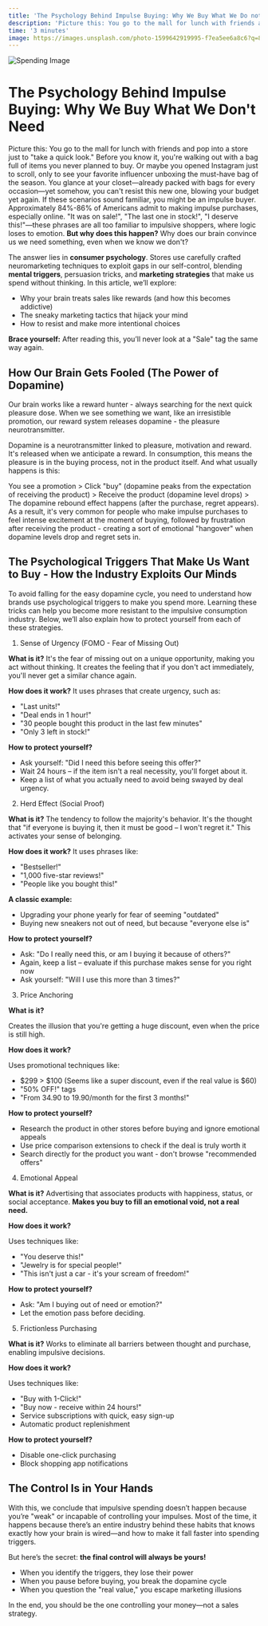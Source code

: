 ```yaml
---
title: 'The Psychology Behind Impulse Buying: Why We Buy What We Do not Need'
description: 'Picture this: You go to the mall for lunch with friends and pop into a store just to "take a quick look." Before you know it, you are walking out with a bag full of items you never planned to buy. Or maybe you opened Instagram just to scroll, only to see your favorite influencer unboxing the must-have bag of the season. You glance at your closet—already packed with bags for every occasion—yet somehow, you ca not resist this new one, blowing your budget yet again.'
time: '3 minutes'
image: https://images.unsplash.com/photo-1599642919995-f7ea5ee6a8c6?q=80&w=1974&auto=format&fit=crop&ixlib=rb-4.0.3&ixid=M3wxMjA3fDB8MHxwaG90by1wYWdlfHx8fGVufDB8fHx8fA%3D%3D
---
```


![Spending Image](https://images.unsplash.com/photo-1599642919995-f7ea5ee6a8c6?q=80&w=1974&auto=format&fit=crop&ixlib=rb-4.0.3&ixid=M3wxMjA3fDB8MHxwaG90by1wYWdlfHx8fGVufDB8fHx8fA%3D%3D)

# The Psychology Behind Impulse Buying: Why We Buy What We Don't Need

Picture this: You go to the mall for lunch with friends and pop into a store just to "take a quick look." Before you know it, you're walking out with a bag full of items you never planned to buy. Or maybe you opened Instagram just to scroll, only to see your favorite influencer unboxing the must-have bag of the season. You glance at your closet—already packed with bags for every occasion—yet somehow, you can't resist this new one, blowing your budget yet again.
If these scenarios sound familiar, you might be an impulse buyer. Approximately 84%-86% of Americans admit to making impulse purchases, especially online. "It was on sale!", "The last one in stock!", "I deserve this!"—these phrases are all too familiar to impulsive shoppers, where logic loses to emotion.
**But why does this happen?** Why does our brain convince us we need something, even when we know we don't?

The answer lies in **consumer psychology**. Stores use carefully crafted neuromarketing techniques to exploit gaps in our self-control, blending **mental triggers**, persuasion tricks, and **marketing strategies** that make us spend without thinking.
In this article, we’ll explore:

- Why your brain treats sales like rewards (and how this becomes addictive)
- The sneaky marketing tactics that hijack your mind
- How to resist and make more intentional choices

**Brace yourself:** After reading this, you’ll never look at a "Sale" tag the same way again.

## How Our Brain Gets Fooled (The Power of Dopamine)

Our brain works like a reward hunter - always searching for the next quick pleasure dose. When we see something we want, like an irresistible promotion, our reward system releases dopamine - the pleasure neurotransmitter.

Dopamine is a neurotransmitter linked to pleasure, motivation and reward. It's released when we anticipate a reward. In consumption, this means the pleasure is in the buying process, not in the product itself. And what usually happens is this:

You see a promotion > Click "buy" (dopamine peaks from the expectation of receiving the product) > Receive the product (dopamine level drops) > The dopamine rebound effect happens (after the purchase, regret appears). As a result, it's very common for people who make impulse purchases to feel intense excitement at the moment of buying, followed by frustration after receiving the product - creating a sort of emotional "hangover" when dopamine levels drop and regret sets in.

## The Psychological Triggers That Make Us Want to Buy - How the Industry Exploits Our Minds

To avoid falling for the easy dopamine cycle, you need to understand how brands use psychological triggers to make you spend more. Learning these tricks can help you become more resistant to the impulsive consumption industry. Below, we’ll also explain how to protect yourself from each of these strategies.

1.  Sense of Urgency (FOMO - Fear of Missing Out)

**What is it?**
It's the fear of missing out on a unique opportunity, making you act without thinking. It creates the feeling that if you don't act immediately, you'll never get a similar chance again.

**How does it work?**
It uses phrases that create urgency, such as:

- "Last units!"
- "Deal ends in 1 hour!"
- "30 people bought this product in the last few minutes"
- "Only 3 left in stock!"

**How to protect yourself?**

- Ask yourself: "Did I need this before seeing this offer?"
- Wait 24 hours – if the item isn't a real necessity, you'll forget about it.
- Keep a list of what you actually need to avoid being swayed by deal urgency.

2.  Herd Effect (Social Proof)

**What is it?**
The tendency to follow the majority's behavior. It's the thought that "if everyone is buying it, then it must be good – I won't regret it." This activates your sense of belonging.

**How does it work?**
It uses phrases like:

- "Bestseller!"
- "1,000 five-star reviews!"
- "People like you bought this!"

**A classic example:**

- Upgrading your phone yearly for fear of seeming "outdated"
- Buying new sneakers not out of need, but because "everyone else is"

**How to protect yourself?**

- Ask: "Do I really need this, or am I buying it because of others?"
- Again, keep a list – evaluate if this purchase makes sense for you right now
- Ask yourself: "Will I use this more than 3 times?"

3.  Price Anchoring

**What is it?**

Creates the illusion that you're getting a huge discount, even when the price is still high.

**How does it work?**

Uses promotional techniques like:

- $299 > $100 (Seems like a super discount, even if the real value is $60)
- "50% OFF!" tags
- "From 34.90 to 19.90/month for the first 3 months!"

**How to protect yourself?**

- Research the product in other stores before buying and ignore emotional appeals
- Use price comparison extensions to check if the deal is truly worth it
- Search directly for the product you want - don't browse "recommended offers"

4. Emotional Appeal

**What is it?**
Advertising that associates products with happiness, status, or social acceptance. **Makes you buy to fill an emotional void, not a real need.**

**How does it work?**

Uses techniques like:

- "You deserve this!"
- "Jewelry is for special people!"
- "This isn't just a car - it's your scream of freedom!"

**How to protect yourself?**

- Ask: "Am I buying out of need or emotion?"
- Let the emotion pass before deciding.

5. Frictionless Purchasing

**What is it?**
Works to eliminate all barriers between thought and purchase, enabling impulsive decisions.

**How does it work?**

Uses techniques like:

- "Buy with 1-Click!"
- "Buy now - receive within 24 hours!"
- Service subscriptions with quick, easy sign-up
- Automatic product replenishment

**How to protect yourself?**

- Disable one-click purchasing
- Block shopping app notifications

## The Control Is in Your Hands

With this, we conclude that impulsive spending doesn’t happen because you’re "weak" or incapable of controlling your impulses. Most of the time, it happens because there’s an entire industry behind these habits that knows exactly how your brain is wired—and how to make it fall faster into spending triggers.

But here’s the secret: **the final control will always be yours!**

- When you identify the triggers, they lose their power
- When you pause before buying, you break the dopamine cycle
- When you question the "real value," you escape marketing illusions

In the end, you should be the one controlling your money—not a sales strategy.

